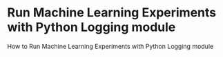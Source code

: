 # Run Machine Learning Experiments with Python Logging module
 How to Run Machine Learning Experiments with Python Logging module
